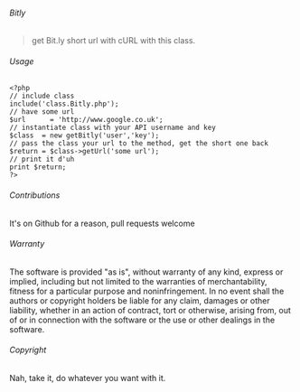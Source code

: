 ###### Bitly


> get Bit.ly short url with cURL with this class.

###### Usage

    <?php
    // include class
    include('class.Bitly.php');
    // have some url
    $url	  = 'http://www.google.co.uk';
    // instantiate class with your API username and key
    $class  = new getBitly('user','key');
    // pass the class your url to the method, get the short one back
    $return = $class->getUrl('some url');
    // print it d'uh
    print $return;
    ?>
    
###### Contributions

It's on Github for a reason, pull requests welcome
  
###### Warranty

The software is provided "as is", without warranty of any kind, express or implied, including but not limited to the warranties of merchantability, fitness for a particular purpose and noninfringement. In no event shall the authors or copyright holders be liable for any claim, damages or other liability, whether in an action of contract, tort or otherwise, arising from, out of or in connection with the software or the use or other dealings in the software.

###### Copyright

Nah, take it, do whatever you want with it.
